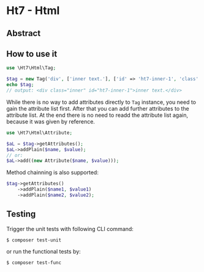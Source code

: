 # Ht7 - Html #

## Abstract ##


## How to use it ##

```php
use \Ht7\Html\Tag;

$tag = new Tag('div', ['inner text.'], ['id' => 'ht7-inner-1', 'class' => 'inner']);
echo $tag;
// output: <div class="inner" id="ht7-inner-1">inner text.</div>
```
While there is no way to add attributes directly to `Tag` instance, you need to
gain the attribute list first. After that you can add further attributes to the
attribute list. At the end there is no need to readd the attribute list again,
because it was given by reference.
```php
use \Ht7\Html\Attribute;

$aL = $tag->getAttributes();
$aL->addPlain($name, $value);
// or:
$aL->add((new Attribute($name, $value)));
```
Method chainning is also supported:
```php
$tag->getAttributes()
    ->addPlain($name1, $value1)
    ->addPlain($name2, $value2);
```


## Testing ##
Trigger the unit tests with following CLI command:
```
$ composer test-unit
```
or run the functional tests by:
```
$ composer test-func
```
